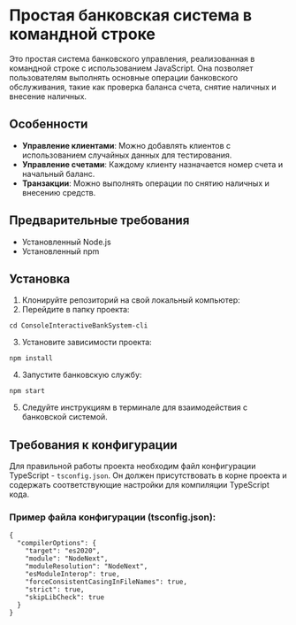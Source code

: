 # Простая банковская система в командной строке

Это простая система банковского управления, реализованная в командной строке с использованием JavaScript. Она позволяет пользователям выполнять основные операции банковского обслуживания, такие как проверка баланса счета, снятие наличных и внесение наличных.

## Особенности

- **Управление клиентами**: Можно добавлять клиентов с использованием случайных данных для тестирования.
- **Управление счетами**: Каждому клиенту назначается номер счета и начальный баланс.
- **Транзакции**: Можно выполнять операции по снятию наличных и внесению средств.

## Предварительные требования

- Установленный Node.js
- Установленный npm 

## Установка

1. Клонируйте репозиторий на свой локальный компьютер:
2. Перейдите в папку проекта:
```
cd ConsoleInteractiveBankSystem-cli
```
3. Установите зависимости проекта:
```
npm install
```
4. Запустите банковскую службу:
```
npm start
```
5. Следуйте инструкциям в терминале для взаимодействия с банковской системой.

## Требования к конфигурации

Для правильной работы проекта необходим файл конфигурации TypeScript - `tsconfig.json`. Он должен присутствовать в корне проекта и содержать соответствующие настройки для компиляции TypeScript кода.

### Пример файла конфигурации (tsconfig.json):

```
{
  "compilerOptions": {
    "target": "es2020",
    "module": "NodeNext",
    "moduleResolution": "NodeNext",   
    "esModuleInterop": true,
    "forceConsistentCasingInFileNames": true,
    "strict": true,
    "skipLibCheck": true
  }
}
```
